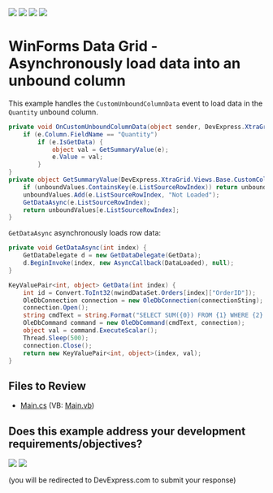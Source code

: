 <!-- default badges list -->
![](https://img.shields.io/endpoint?url=https://codecentral.devexpress.com/api/v1/VersionRange/128630165/13.1.4%2B)
[![](https://img.shields.io/badge/Open_in_DevExpress_Support_Center-FF7200?style=flat-square&logo=DevExpress&logoColor=white)](https://supportcenter.devexpress.com/ticket/details/E3140)
[![](https://img.shields.io/badge/📖_How_to_use_DevExpress_Examples-e9f6fc?style=flat-square)](https://docs.devexpress.com/GeneralInformation/403183)
[![](https://img.shields.io/badge/💬_Leave_Feedback-feecdd?style=flat-square)](#does-this-example-address-your-development-requirementsobjectives)
<!-- default badges end -->

# WinForms Data Grid - Asynchronously load data into an unbound column

This example handles the `CustomUnboundColumnData` event to load data in the `Quantity` unbound column.

```csharp
private void OnCustomUnboundColumnData(object sender, DevExpress.XtraGrid.Views.Base.CustomColumnDataEventArgs e) {
    if (e.Column.FieldName == "Quantity")
        if (e.IsGetData) {
            object val = GetSummaryValue(e);
            e.Value = val;
        }
}
private object GetSummaryValue(DevExpress.XtraGrid.Views.Base.CustomColumnDataEventArgs e) {
    if (unboundValues.ContainsKey(e.ListSourceRowIndex)) return unboundValues[e.ListSourceRowIndex];
    unboundValues.Add(e.ListSourceRowIndex, "Not Loaded");
    GetDataAsync(e.ListSourceRowIndex);
    return unboundValues[e.ListSourceRowIndex];
}
```

`GetDataAsync` asynchronously loads row data:

```csharp
private void GetDataAsync(int index) {
    GetDataDelegate d = new GetDataDelegate(GetData);
    d.BeginInvoke(index, new AsyncCallback(DataLoaded), null);
}

KeyValuePair<int, object> GetData(int index) {
    int id = Convert.ToInt32(nwindDataSet.Orders[index]["OrderID"]);
    OleDbConnection connection = new OleDbConnection(connectionSting);
    connection.Open();
    string cmdText = string.Format("SELECT SUM({0}) FROM {1} WHERE {2} = {3}", "Quantity", "OrderDetails", "OrderID", id);
    OleDbCommand command = new OleDbCommand(cmdText, connection);
    object val = command.ExecuteScalar();
    Thread.Sleep(500);
    connection.Close();
    return new KeyValuePair<int, object>(index, val);
}
```


## Files to Review

* [Main.cs](./CS/WindowsApplication3/Main.cs) (VB: [Main.vb](./VB/WindowsApplication3/Main.vb))
<!-- feedback -->
## Does this example address your development requirements/objectives?

[<img src="https://www.devexpress.com/support/examples/i/yes-button.svg"/>](https://www.devexpress.com/support/examples/survey.xml?utm_source=github&utm_campaign=winforms-grid-async-load-data-in-unbound-column&~~~was_helpful=yes) [<img src="https://www.devexpress.com/support/examples/i/no-button.svg"/>](https://www.devexpress.com/support/examples/survey.xml?utm_source=github&utm_campaign=winforms-grid-async-load-data-in-unbound-column&~~~was_helpful=no)

(you will be redirected to DevExpress.com to submit your response)
<!-- feedback end -->
